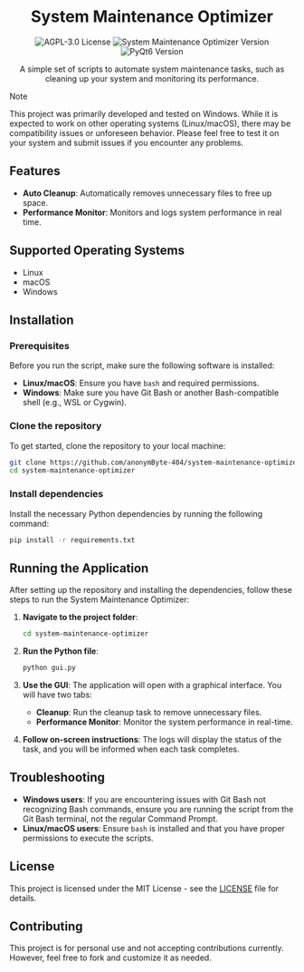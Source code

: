 <h1 align="center">System Maintenance Optimizer</h1>

<p align="center">
  <img src="https://img.shields.io/badge/License-MIT-blue.svg" alt="AGPL-3.0 License">
  <img src="https://img.shields.io/badge/SMO-0.3.0-yellow.svg" alt="System Maintenance Optimizer Version">
  <img src="https://img.shields.io/badge/PyQt6-6.8.1-green" alt="PyQt6 Version">
</p>

<p align="center">A simple set of scripts to automate system maintenance tasks, such as cleaning up your system and monitoring its performance.</p>

>[!NOTE]
>This project was primarily developed and tested on Windows. While it is expected to work on other operating systems (Linux/macOS), there may be compatibility issues or unforeseen behavior. Please feel free to test it on your system and submit issues if you encounter any problems.

<h2>Features</h2>
<ul>
  <li><b>Auto Cleanup</b>: Automatically removes unnecessary files to free up space.</li>
  <li><b>Performance Monitor</b>: Monitors and logs system performance in real time.</li>
</ul>

<h2>Supported Operating Systems</h2>
<ul>
  <li>Linux</li>
  <li>macOS</li>
  <li>Windows</li>
</ul>

<h2>Installation</h2>

<h3>Prerequisites</h3>
<p>Before you run the script, make sure the following software is installed:</p>
<ul>
  <li><b>Linux/macOS</b>: Ensure you have <code>bash</code> and required permissions.</li>
  <li><b>Windows</b>: Make sure you have Git Bash or another Bash-compatible shell (e.g., WSL or Cygwin).</li>
</ul>

<h3>Clone the repository</h3>
<p>To get started, clone the repository to your local machine:</p>

```bash
git clone https://github.com/anonymByte-404/system-maintenance-optimizer.git
cd system-maintenance-optimizer
```

<h3>Install dependencies</h3>
<p>Install the necessary Python dependencies by running the following command:</p>

```bash
pip install -r requirements.txt
```

<h2>Running the Application</h2> 

<p>After setting up the repository and installing the dependencies, follow these steps to run the System Maintenance Optimizer:</p>

1. **Navigate to the project folder**:
    ```bash
    cd system-maintenance-optimizer
    ```

2. **Run the Python file**:
    ```bash
    python gui.py
    ```

3. **Use the GUI**: The application will open with a graphical interface. You will have two tabs:
    - **Cleanup**: Run the cleanup task to remove unnecessary files.
    - **Performance Monitor**: Monitor the system performance in real-time.

4. **Follow on-screen instructions**: The logs will display the status of the task, and you will be informed when each task completes.

<h2>Troubleshooting</h2>
<ul>
  <li><b>Windows users</b>: If you are encountering issues with Git Bash not recognizing Bash commands, ensure you are running the script from the Git Bash terminal, not the regular Command Prompt.</li>
  <li><b>Linux/macOS users</b>: Ensure <code>bash</code> is installed and that you have proper permissions to execute the scripts.</li>
</ul>

<h2>License</h2>
<p>This project is licensed under the MIT License - see the <a href="LICENSE">LICENSE</a> file for details.</p>

<h2>Contributing</h2>
<p>This project is for personal use and not accepting contributions currently. However, feel free to fork and customize it as needed.</p>
